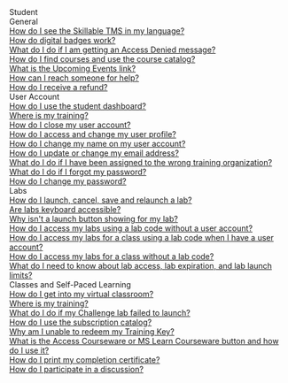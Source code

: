 <!-- 
    Adding new documents!
    1. Duplicate the following:
        <a class="subtopic_link" href="insert_document_link_here*">
            <div class="subtopic_title">insert_document_title here</div>
            <div class="subtopic_description">insert_document_description_here</div>
        </a>
    2. Replace:
        href link with your document's link
        subtopic_title text with your document's title
        subtopic_description text with your document's description
    3. Place in respective subtopic group
    4. Ensure to add the new document in A-Z index
-->

<div class="categoriesHeader" tabindex="0" title="Student Docs Container">Student</div>
<div class="accordionModule">
  <div class="subtopic selected">
    <div class="subtopic_header" tabindex="0" title="Basics Docs" role="button" aria-selected="true" selected>General</div>
          <div id="body_1" class="subtopic_links">
                  <a class="subtopic_link" href="/tms/end-user-student-faqs/basics/my-language.md">
        <div class="subtopic_title">How do I see the Skillable TMS in my language?</div>
      </a>
      <a class="subtopic_link" href="/tms/end-user-student-faqs/basics/accept-badge.md">
        <div class="subtopic_title">How do digital badges work?</div>
      </a>
        <a class="subtopic_link" href="/tms/end-user-student-faqs/basics/access-denied.md">
        <div class="subtopic_title">What do I do if I am getting an Access Denied message?</div>
      </a>
        <a class="subtopic_link" href="/tms/end-user-student-faqs/basics/course-catalog.md">
        <div class="subtopic_title">How do I find courses and use the course catalog?</div>
      </a> 
        <a class="subtopic_link" href="/tms/end-user-student-faqs/basics/upcoming-events-link.md">
        <div class="subtopic_title">What is the Upcoming Events link?</div>
      </a>
      <a class="subtopic_link" href="/tms/end-user-student-faqs/basics/where-do-i-get-help.md">
        <div class="subtopic_title">How can I reach someone for help?</div>
      </a>
      <a class="subtopic_link" href="/tms/end-user-student-faqs/basics/refund.md">
        <div class="subtopic_title">How do I receive a refund?</div>
      </a>
    </div>
    </div>  
  </div>
    <div class="subtopic">
    <div class="subtopic_header" tabindex="0" title="General" role="button" aria-selected="false">User Account</div>
    <div class="subtopic_links">
        <a class="subtopic_link" href="/tms/end-user-student-faqs/basics/dashboard.md"> 
        <div class="subtopic_title">How do I use the student dashboard?</div>
      </a>
        <a class="subtopic_link" href="/tms/end-user-student-faqs/basics/wrong-user-acct.md">
        <div class="subtopic_title">Where is my training?</div>
      </a>
         <a class="subtopic_link" href="/tms/end-user-student-faqs/basics/close-user-acct.md">
        <div class="subtopic_title">How do I close my user account?</div>
      </a>
        <a class="subtopic_link" href="/tms/end-user-student-faqs/basics/change-user-profile.md">
        <div class="subtopic_title">How do I access and change my user profile?</div>
      </a>
        <a class="subtopic_link" href="/tms/end-user-student-faqs/basics/name-change.md">
        <div class="subtopic_title">How do I change my name on my user account?</div>
      </a>
        <a class="subtopic_link" href="/tms/end-user-student-faqs/basics/email-update.md">
        <div class="subtopic_title">How do I update or change my email address?</div>
      </a>
        <a class="subtopic_link" href="/tms/end-user-student-faqs/basics/wrong-org.md">
        <div class="subtopic_title">What do I do if I have been assigned to the wrong training organization?</div>
      </a>
       <a class="subtopic_link" href="/tms/end-user-student-faqs/basics/forgot-password.md">
        <div class="subtopic_title">What do I do if I forgot my password?</div>
      </a>
      <a class="subtopic_link" href="/tms/end-user-student-faqs/basics/change-password.md">
        <div class="subtopic_title">How do I change my password?</div>
      </a>
      </div>
    </div>
    </div>
  <div class="subtopic">
    <div class="subtopic_header" tabindex="0" title="Labs Docs" role="button" aria-selected="false">Labs</div>
    <div class="subtopic_links">
      <a class="subtopic_link" href="/tms/end-user-student-faqs/lab-access/cancel-lab.md">
        <div class="subtopic_title">How do I launch, cancel, save and relaunch a lab?</div>
      </a>
        <a class="subtopic_link" href="/tms/end-user-student-faqs/lab-access/keyboard-accessibility.md">
        <div class="subtopic_title">Are labs keyboard accessible?</div>
      </a>
        <a class="subtopic_link" href="/tms/end-user-student-faqs/lab-access/no-launch-button.md">
        <div class="subtopic_title">Why isn't a launch button showing for my lab?</div>
        </a>
      <a class="subtopic_link" href="/tms/end-user-student-faqs/lab-access/access-labs-for-class-using-lab-code-without-user-account.md">
        <div class="subtopic_title">How do I access my labs using a lab code without a user account?</div>
      </a>
      <a class="subtopic_link" href="/tms/end-user-student-faqs/lab-access/access-labs-for-class-using-lab-code-with-user-account.md">
        <div class="subtopic_title">How do I access my labs for a class using a lab code when I have a user account?</div>
      </a>
      <a class="subtopic_link" href="/tms/end-user-student-faqs/lab-access/access-labs-for-class-without-code.md">
        <div class="subtopic_title">How do I access my labs for a class without a lab code?</div>
      </a>
      <a class="subtopic_link" href="/tms/end-user-student-faqs/lab-access/difference-between-lab-expiration-and-lab-access.md">
        <div class="subtopic_title">What do I need to know about lab access, lab expiration, and lab launch limits?</div>
      </a>
    </div>
    </div>
  </div>
  <div class="subtopic">
    <div class="subtopic_header" tabindex="0" title="Classes and Self-Paced Learning Docs" role="button" aria-selected="false">Classes and Self-Paced Learning</div>
    <div class="subtopic_links">
      <a class="subtopic_link" href="/tms/end-user-student-faqs/class-self-paced/get-into-virtual-classroom.md">
        <div class="subtopic_title">How do I get into my virtual classroom?</div>
      </a>
         <a class="subtopic_link" href="/tms/end-user-student-faqs/basics/wrong-user-acct.md">
        <div class="subtopic_title">Where is my training?</div>
      </a>
        <a class="subtopic_link" href="/tms/end-user-student-faqs/class-self-paced/challenge-lab-failed.md">
        <div class="subtopic_title">What do I do if my Challenge lab failed to launch?</div>
      </a>
        <a class="subtopic_link" href="/tms/end-user-student-faqs/basics/use-subscription-catalog.md">
        <div class="subtopic_title">How do I use the subscription catalog?</div>
      </a>
        <a class="subtopic_link" href="/tms/end-user-student-faqs/class-self-paced/training-key-issues.md">
        <div class="subtopic_title">Why am I unable to redeem my Training Key?</div>
      </a>
        <a class="subtopic_link" href="/tms/end-user-student-faqs/class-self-paced/access-my-courseware.md">
        <div class="subtopic_title">What is the Access Courseware or MS Learn Courseware button and how do I use it?</div>
      </a>
        <a class="subtopic_link" href="/tms/end-user-student-faqs/class-self-paced/print-completion-certificate.md">
        <div class="subtopic_title">How do I print my completion certificate?</div>
      </a>
        <a class="subtopic_link" href="/tms/end-user-student-faqs/class-self-paced/discussions.md">
        <div class="subtopic_title">How do I participate in a discussion?</div>
      </a>
    </div>
  </div>
  </div>


